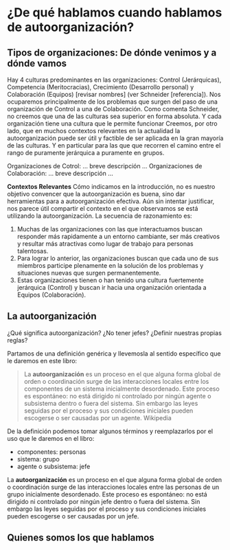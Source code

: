 
# ¿De qué hablamos cuando hablamos de autoorganización?

## Tipos de organizaciones: De dónde venimos y a dónde vamos
Hay 4 culturas predominantes en las organizaciones: Control (Jerárquicas), Competencia (Meritocracias), Crecimiento (Desarrollo personal) y Colaboración (Equipos) [revisar nombres] (ver Schneider [referencia]).
Nos ocuparemos principalmente de los problemas que surgen del paso de una organización de Control a  una de Colaboración.
Como comenta Schneider, no creemos que una de las culturas sea superior en forma absoluta. Y cada organización tiene una cultura que le permite funcionar
Creemos, por otro lado, que en muchos contextos relevantes en la actualidad la autoorganización puede ser útil y factible de ser aplicada en la gran mayoría de las culturas. Y en particular para las que  que recorren el camino entre el rango de puramente jerárquica a puramente en grupos.

Organizaciones de Cotrol: ... breve descripción ... 
Organizaciones de Colaboración: ... breve descripción ... 

**Contextos Relevantes**
Cómo indicamos en la introducción, no es nuestro objetivo convencer que la autoorganización es buena, sino dar herramientas para a autoorganización efectiva. 
Aún sin intentar justificar, nos parece útil compartir el contexto en el que observamos se está utilizando la autoorganización. La secuencia de razonamiento es:
1. Muchas de las organizaciones con las que interactuamos buscan responder más rapidamente a un entorno cambiante, ser más creativos y resultar más atractivas como lugar de trabajo para personas talentosas.
2. Para lograr lo anterior, las organizaciones buscan que cada uno de sus miembros participe plenamente en la solución de los problemas y situaciones nuevas que surgen permanentemente.
3. Estas organizaciones tienen o han tenido una cultura fuertemente jerárquica (Control) y buscan ir hacia una organización orientada a Equipos (Colaboración).

## La autoorganización
¿Qué significa autoorganización? ¿No tener jefes? ¿Definir nuestras propias reglas?




Partamos de una definición genérica y llevemosla al sentido específico que le daremos en este libro: 
> La **autoorganización** es un proceso en el que alguna forma global de orden o coordinación surge de las interacciones locales entre los componentes de un sistema inicialmente desordenado. Este proceso es espontáneo: no está dirigido ni controlado por ningún agente o subsistema dentro o fuera del sistema. Sin embargo las leyes seguidas por el proceso y sus condiciones iniciales pueden escogerse o ser causadas por un agente. Wikipedia 

De la definición podemos tomar algunos términos y reemplazarlos por el uso que le daremos en el libro:
* componentes: personas
* sistema: grupo
* agente o subsistema: jefe

La **autoorganización** es un proceso en el que alguna forma global de orden o coordinación surge de las interacciones locales entre las personas de un grupo inicialmente desordenado. Este proceso es espontáneo: no está dirigido ni controlado por ningún jefe dentro o fuera del sistema. Sin embargo las leyes seguidas por el proceso y sus condiciones iniciales pueden escogerse o ser causadas por un jefe.


## Quienes somos los que hablamos



